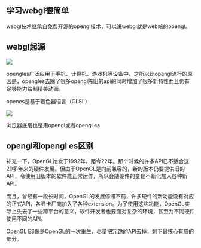 <!--
 * @Author: xiuquanxu
 * @Company: kaochong
 * @Date: 2021-01-11 12:13:54
 * @LastEditors: xiuquanxu
 * @LastEditTime: 2021-02-18 23:21:29
-->
## 学习webgl很简单  
webgl技术继承自免费开源的opengl技术，可以说webgl就是web端的opengl。  

## webgl起源  
<img src="../img/1.jpg">  

opengles广泛应用于手机、计算机、游戏机等设备中，之所以比opengl流行的原因是，opengles去除了很多opengl陈旧的api的同时增加了很多新特性而且仍有足够能力绘制精美动画。

openes是基于着色器语言（GLSL）  


<img src="../img/2.jpg"/>  

浏览器底层也是用opengl或者opengl es  

## opengl和opengl es区别  

补充一下，OpenGL始发于1992年，距今22年。那个时候的许多API已不适合这20多年来的硬件发展。但由于OpenGL是向前兼容的，新的版本仍要提供旧的API，令使用旧版本的软件能正常运作，所以会随硬件的变化不断化加入各种新API。  

而且，曾经有一段长时间，OpenGL的发展停滞不前，许多硬件的新功能没有对应的正式API，各显卡厂商加入了各种extension。为了使用这些功能，OpenGL实际上失去了一些跨平台的意义，软件开发者也要面对复杂的环境，甚至为不同硬件使用不同的API。  

OpenGL ES像是OpenGL的一次重生，尽量把冗馀的API去掉，剩下最核心有用的部分。